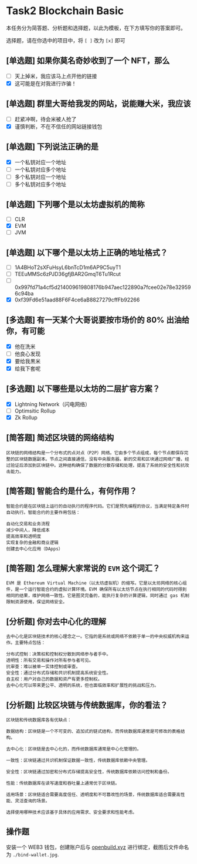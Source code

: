 # Task2 Blockchain Basic

本任务分为简答题、分析题和选择题，以此为模板，在下方填写你的答案即可。

选择题，请在你选中的项目中，将 `[ ]` 改为 `[x]` 即可

## [单选题] 如果你莫名奇妙收到了一个 NFT，那么

- [ ] 天上掉米，我应该马上点开他的链接
- [x] 这可能是在对我进行诈骗！

## [单选题] 群里大哥给我发的网站，说能赚大米，我应该

- [ ] 赶紧冲啊，待会米被人抢了
- [x] 谨慎判断，不在不信任的网站链接钱包

## [单选题] 下列说法正确的是

- [x] 一个私钥对应一个地址
- [ ] 一个私钥对应多个地址
- [ ] 多个私钥对应一个地址
- [ ] 多个私钥对应多个地址

## [单选题] 下列哪个是以太坊虚拟机的简称

- [ ] CLR
- [x] EVM
- [ ] JVM

## [单选题] 以下哪个是以太坊上正确的地址格式？

- [ ] 1A4BHoT2sXFuHsyL6bnTcD1m6AP9C5uyT1
- [ ] TEEuMMSc6zPJD36gfjBAR2GmqT6Tu1Rcut
- [ ] 0x997fd71a4cf5d214009619808176b947aec122890a7fcee02e78e329596c94ba
- [x] 0xf39Fd6e51aad88F6F4ce6aB8827279cffFb92266

## [多选题] 有一天某个大哥说要按市场价的 80% 出油给你，有可能

- [x] 他在洗米
- [ ] 他良心发现
- [x] 要给我黒米
- [x] 给我下套呢

## [多选题] 以下哪些是以太坊的二层扩容方案？

- [x] Lightning Network（闪电网络）
- [ ] Optimsitic Rollup
- [x] Zk Rollup

## [简答题] 简述区块链的网络结构

```
区块链的网络结构是一个分布式的点对点（P2P）网络。它由多个节点组成，每个节点都保存完整的区块链数据副本。节点之间直接通信，没有中央服务器。新的交易和区块通过网络广播，经过验证后添加到区块链中。这种结构确保了数据的分散存储和处理，提高了系统的安全性和抗攻击能力。
```

## [简答题] 智能合约是什么，有何作用？

```
智能合约是在区块链上运行的自动执行的程序代码。它们是预先编程的协议，当满足特定条件时自动执行。智能合约的主要作用包括：

自动化交易和业务流程
减少中间人，降低成本
提高效率和透明度
实现复杂的金融和商业逻辑
创建去中心化应用（DApps）
```

## [简答题] 怎么理解大家常说的 `EVM` 这个词汇？

```
EVM 是 Ethereum Virtual Machine（以太坊虚拟机）的缩写。它是以太坊网络的核心组件，是一个运行智能合约的虚拟计算环境。EVM 确保所有以太坊节点在执行相同的代码时得到相同的结果，维护网络一致性。它是图灵完备的，能执行复杂的计算逻辑，同时通过 gas 机制限制资源使用，保证网络安全。
```

## [分析题] 你对去中心化的理解

```
去中心化是区块链技术的核心理念之一。它指的是系统或网络不依赖于单一的中央权威机构来运作。主要特点包括：

分布式控制：决策权和控制权分散到网络参与者手中。
透明性：所有交易和操作对所有参与者可见。
抗审查：难以被单一实体控制或审查。
安全性：通过分布式存储和共识机制提高系统安全性。
自主权：用户对自己的数据和资产有更多控制权。
去中心化可以带来更公平、透明的系统，但也面临效率和扩展性的挑战和压力。
```

## [分析题] 比较区块链与传统数据库，你的看法？

```
区块链和传统数据库各有优缺点：

数据结构：区块链是一个不可变的、追加式的链式结构，而传统数据库通常是可修改的表格结构。

去中心化：区块链是去中心化的，而传统数据库通常是中心化管理的。

一致性：区块链通过共识机制保证数据一致性，传统数据库依赖中央管理。

安全性：区块链通过加密和分布式存储提高安全性，传统数据库依赖访问控制和备份。

性能：传统数据库在读写速度和吞吐量上通常优于区块链。

适用场景：区块链适合需要高度信任、透明度和不可篡改性的场景，传统数据库适合需要高性能、灵活查询的场景。

选择使用哪种技术应该基于具体的应用需求、安全要求和性能考虑。
```

## 操作题

安装一个 WEB3 钱包，创建账户后与 [openbuild.xyz](https://openbuild.xyz/profile) 进行绑定，截图后文件命名为 `./bind-wallet.jpg`.
